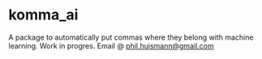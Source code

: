 # komma_ai
A package to automatically put commas where they belong with machine learning. 
Work in progres.
Email @ phil.huismann@gmail.com